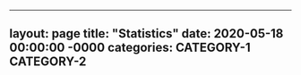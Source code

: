 ---
layout: page
title: "Statistics"
date: 2020-05-18 00:00:00 -0000
categories: CATEGORY-1 CATEGORY-2
--

